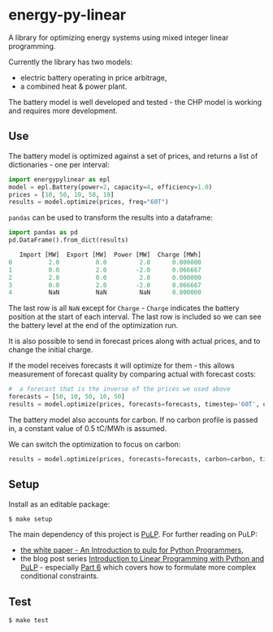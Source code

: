 # energy-py-linear

A library for optimizing energy systems using mixed integer linear programming.

Currently the library has two models: 
- electric battery operating in price arbitrage,
- a combined heat & power plant.

The battery model is well developed and tested - the CHP model is working and requires more development.


## Use

The battery model is optimized against a set of prices, and returns a list of dictionaries - one per interval:

```python
import energypylinear as epl
model = epl.Battery(power=2, capacity=4, efficiency=1.0)
prices = [10, 50, 10, 50, 10]
results = model.optimize(prices, freq="60T")
```

`pandas` can be used to transform the results into a dataframe:

```python
import pandas as pd
pd.DataFrame().from_dict(results)

   Import [MW]  Export [MW]  Power [MW]  Charge [MWh]
0          2.0          0.0         2.0      0.000000
1          0.0          2.0        -2.0      0.066667
2          2.0          0.0         2.0      0.000000
3          0.0          2.0        -2.0      0.066667
4          NaN          NaN         NaN      0.000000
```

The last row is all `NaN` except for `Charge` - `Charge` indicates the battery position at the start of each interval.  The last row is included so we can see the battery level at the end of the optimization run.

It is also possible to send in forecast prices along with actual prices, and to change the initial charge.

If the model receives forecasts it will optimize for them - this allows measurement of forecast quality by comparing actual with forecast costs:

```python
#  a forecast that is the inverse of the prices we used above
forecasts = [50, 10, 50, 10, 50]
results = model.optimize(prices, forecasts=forecasts, timestep='60T', objective='forecasts')
```

The battery model also accounts for carbon.  If no carbon profile is passed in, a constant value of 0.5 tC/MWh is assumed.

We can switch the optimization to focus on carbon:

```python
results = model.optimize(prices, forecasts=forecasts, carbon=carbon, timestep="60T", objective='carbon')
```


## Setup

Install as an editable package:

```bash
$ make setup
```

The main dependency of this project is [PuLP](https://github.com/coin-or/pulp).  For further reading on PuLP:

- [the white paper - An Introduction to pulp for Python Programmers](https://projects.coin-or.org/PuLP/export/330/trunk/doc/KPyCon2009/PulpForPythonProgrammers.pdf),
- the blog post series [Introduction to Linear Programming with Python and PuLP](http://benalexkeen.com/linear-programming-with-python-and-pulp/) - especially [Part 6](http://benalexkeen.com/linear-programming-with-python-and-pulp-part-6/) which covers how to formulate more complex conditional constraints.


## Test

```bash
$ make test
```
